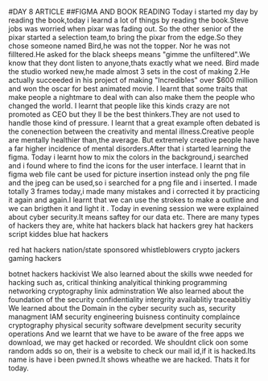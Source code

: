 #DAY 8 ARTICLE
##FIGMA AND BOOK READING
Today i started my day by reading the book,today i learnd a lot of things by reading the book.Steve jobs was worried when pixar was fading out.
So the other senior of the pixar started a selection team,to bring the pixar from the edge.So they chose someone named Bird,he was not the topper.
Nor he was not filltered.He asked for the black sheeps means "gimme the unfiltered".We know that they dont listen to anyone,thats exactly what we need.
Bird made the studio worked new,he made almost 3 sets in the cost of making 2.He actually succeeded in his project of making "Incredibles" over $600 million and won the oscar for best animated movie.
I learnt that some traits that make people a nightmare to deal with can also make them the people who changed the world.
I learnt that people like this kinds crazy are not promoted as CEO but they ll be the best thinkers.They are not used to handle those kind of pressure.
I learnt that a great example often debated is the conenection between the creativity and mental illness.Creative people are mentally healthier than,the average.
But extremely creative people have a far higher incidence of mental disorders.After that i started learning the figma.
Today i learnt how to mix the colors in the background,i searched and i found where to find the icons for the user interface.
I learnt that in figma web file cant be used for picture insertion instead only the png file and the jpeg can be used,so i searched for a png file and i inserted.
I made totally 3 frames today,i made many mistakes and i corrected it by practicing it again and again.I learnt that we can use the strokes to make a outline and we can brigthen it and light it .
Today in evening session we were explained about cyber security.It means saftey for our data etc.
There are many types of hackers they are,
 white hat hackers
black hat hackers
grey hat hackers
script kiddes
blue hat hackers

red hat hackers
nation/state sponsored 
whistleblowers
crypto jackers
gaming hackers

botnet hackers
hackivist
We also learned about the skills wwe needed for hacking such as,
critical thinking
analyitical thinking 
programming
networking 
cryptography
linix adminstration
We also learned about the foundation of the security
confidentiality
intergrity
availablitiy
traceablitiy
We learned about the Domain in the cyber security such as,
security managment
IAM
security engineering
buisness continuity
complaince
cryptography
physical security
software develpment security
security operations
And we learnt that we have to be aware of the free  apps we download, we may get hacked or recorded.
We shouldnt click oon some random adds so on, their is a website to check our mail id,if it is hacked.Its name is have i been pwned.It shows wheathe we are hacked.
Thats it for today.

